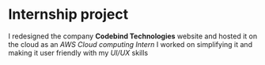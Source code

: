 # Internship project
I redesigned the company <b>Codebind Technologies</b> website and hosted it on the cloud as an *AWS Cloud computing Intern*
I worked on simplifying it and making it user friendly with my *UI/UX* skills
